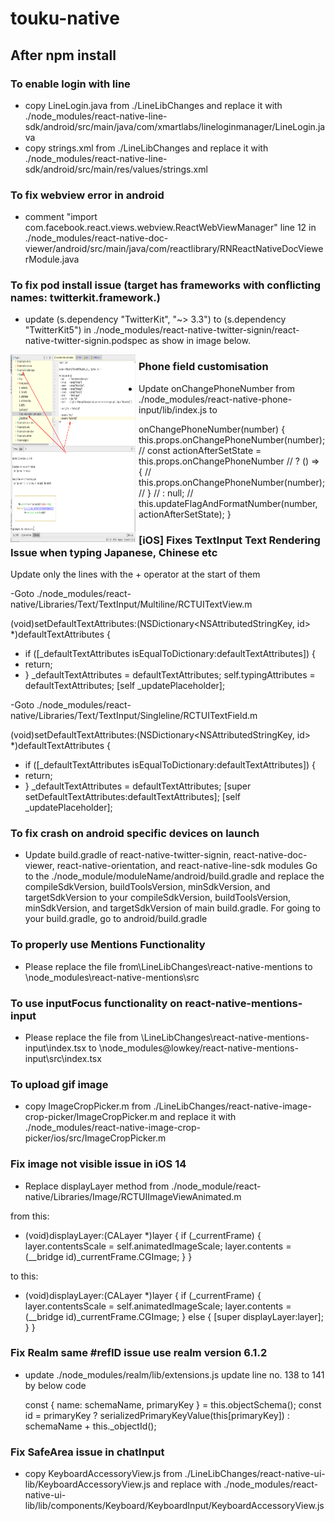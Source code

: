# touku-native

## After npm install

### To enable login with line

- copy LineLogin.java from ./LineLibChanges and replace it with ./node_modules/react-native-line-sdk/android/src/main/java/com/xmartlabs/lineloginmanager/LineLogin.java
- copy strings.xml from ./LineLibChanges and replace it with ./node_modules/react-native-line-sdk/android/src/main/res/values/strings.xml

### To fix webview error in android

- comment "import com.facebook.react.views.webview.ReactWebViewManager" line 12 in ./node_modules/react-native-doc-viewer/android/src/main/java/com/reactlibrary/RNReactNativeDocViewerModule.java

### To fix pod install issue (target has frameworks with conflicting names: twitterkit.framework.)

- update (s.dependency "TwitterKit", "~> 3.3") to (s.dependency "TwitterKit5") in ./node_modules/react-native-twitter-signin/react-native-twitter-signin.podspec as show in image below.

<img src="./redmeAssets/twiterError.png"
     alt="Markdown Monster icon"
     width="150px"
     height="300px"
     style="float: left; margin-right: 5px; width:200px"/>

### Phone field customisation

- Update onChangePhoneNumber from ./node_modules/react-native-phone-input/lib/index.js to

onChangePhoneNumber(number) {
this.props.onChangePhoneNumber(number);
// const actionAfterSetState = this.props.onChangePhoneNumber
// ? () => {
// this.props.onChangePhoneNumber(number);
// }
// : null;
// this.updateFlagAndFormatNumber(number, actionAfterSetState);
}

### [iOS] Fixes TextInput Text Rendering Issue when typing Japanese, Chinese etc

Update only the lines with the + operator at the start of them

-Goto ./node_modules/react-native/Libraries/Text/TextInput/Multiline/RCTUITextView.m

(void)setDefaultTextAttributes:(NSDictionary<NSAttributedStringKey, id> \*)defaultTextAttributes
{

- if ([_defaultTextAttributes isEqualToDictionary:defaultTextAttributes]) {
- return;
- }
  \_defaultTextAttributes = defaultTextAttributes;
  self.typingAttributes = defaultTextAttributes;
  [self _updatePlaceholder];

-Goto ./node_modules/react-native/Libraries/Text/TextInput/Singleline/RCTUITextField.m

(void)setDefaultTextAttributes:(NSDictionary<NSAttributedStringKey, id> \*)defaultTextAttributes
{

- if ([_defaultTextAttributes isEqualToDictionary:defaultTextAttributes]) {
- return;
- }
  \_defaultTextAttributes = defaultTextAttributes;
  [super setDefaultTextAttributes:defaultTextAttributes];
  [self _updatePlaceholder];

### To fix crash on android specific devices on launch

- Update build.gradle of react-native-twitter-signin, react-native-doc-viewer, react-native-orientation, and react-native-line-sdk modules
  Go to the ./node_module/moduleName/android/build.gradle and replace the compileSdkVersion, buildToolsVersion, minSdkVersion, and targetSdkVersion to your compileSdkVersion, buildToolsVersion, minSdkVersion, and targetSdkVersion of main build.gradle. For going to your build.gradle, go to android/build.gradle

### To properly use Mentions Functionality

- Please replace the file from\LineLibChanges\react-native-mentions to \node_modules\react-native-mentions\src

### To use inputFocus functionality on react-native-mentions-input 

- Please replace the file from \LineLibChanges\react-native-mentions-input\index.tsx to \node_modules\@lowkey/react-native-mentions-input\src\index.tsx

### To upload gif image

- copy ImageCropPicker.m from ./LineLibChanges/react-native-image-crop-picker/ImageCropPicker.m and replace it with ./node_modules/react-native-image-crop-picker/ios/src/ImageCropPicker.m

### Fix image not visible issue in iOS 14
- Replace displayLayer method from ./node_module/react-native/Libraries/Image/RCTUIImageViewAnimated.m

from this: 
- (void)displayLayer:(CALayer *)layer 
 { 
   if (_currentFrame) { 
     layer.contentsScale = self.animatedImageScale; 
     layer.contents = (__bridge id)_currentFrame.CGImage; 
   } 
 } 
 
 to this:
 
 - (void)displayLayer:(CALayer *)layer 
  { 
    if (_currentFrame) { 
      layer.contentsScale = self.animatedImageScale; 
      layer.contents = (__bridge id)_currentFrame.CGImage; 
    } else {
           [super displayLayer:layer];
         }
  } 

### Fix Realm same #refID issue use realm version 6.1.2
- update ./node_modules/realm/lib/extensions.js
  update line no. 138 to 141 by below code
  
  const { name: schemaName, primaryKey } = this.objectSchema();
  const id = primaryKey 
      ? serializedPrimaryKeyValue(this[primaryKey])
       : schemaName + this._objectId(); 


### Fix SafeArea issue in chatInput
- copy KeyboardAccessoryView.js from ./LineLibChanges/react-native-ui-lib/KeyboardAccessoryView.js and replace with ./node_modules/react-native-ui-lib/lib/components/Keyboard/KeyboardInput/KeyboardAccessoryView.js